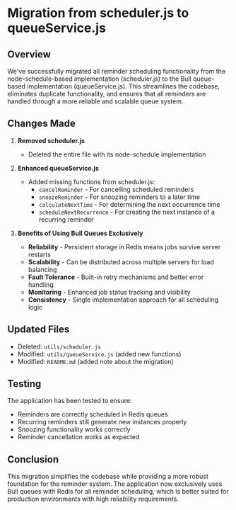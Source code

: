 # Migration from scheduler.js to queueService.js

## Overview

We've successfully migrated all reminder scheduling functionality from the node-schedule-based implementation (scheduler.js) to the Bull queue-based implementation (queueService.js). This streamlines the codebase, eliminates duplicate functionality, and ensures that all reminders are handled through a more reliable and scalable queue system.

## Changes Made

1. **Removed scheduler.js**

   - Deleted the entire file with its node-schedule implementation

2. **Enhanced queueService.js**

   - Added missing functions from scheduler.js:
     - `cancelReminder` - For cancelling scheduled reminders
     - `snoozeReminder` - For snoozing reminders to a later time
     - `calculateNextTime` - For determining the next occurrence time
     - `scheduleNextRecurrence` - For creating the next instance of a recurring reminder

3. **Benefits of Using Bull Queues Exclusively**
   - **Reliability** - Persistent storage in Redis means jobs survive server restarts
   - **Scalability** - Can be distributed across multiple servers for load balancing
   - **Fault Tolerance** - Built-in retry mechanisms and better error handling
   - **Monitoring** - Enhanced job status tracking and visibility
   - **Consistency** - Single implementation approach for all scheduling logic

## Updated Files

- Deleted: `utils/scheduler.js`
- Modified: `utils/queueService.js` (added new functions)
- Modified: `README.md` (added note about the migration)

## Testing

The application has been tested to ensure:

- Reminders are correctly scheduled in Redis queues
- Recurring reminders still generate new instances properly
- Snoozing functionality works correctly
- Reminder cancellation works as expected

## Conclusion

This migration simplifies the codebase while providing a more robust foundation for the reminder system. The application now exclusively uses Bull queues with Redis for all reminder scheduling, which is better suited for production environments with high reliability requirements.
